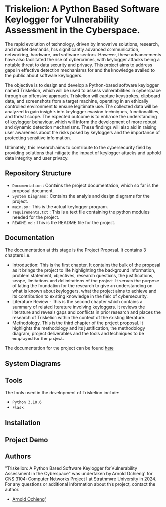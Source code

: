 # Triskelion: A Python Based Software Keylogger for Vulnerability Assessment in the Cyberspace.

The rapid evolution of technology, driven by innovative solutions, research, and market demands, has significantly advanced communication, networking, hardware, and software sectors. However, these advancements have also facilitated the rise of cybercrimes, with keylogger attacks being a notable threat to data security and privacy. This project aims to address gaps in effective detection mechanisms for and the knowledge availed to the public about software keyloggers. 

The objective is to design and develop a Python-based software keylogger named Triskelion, which will be used to assess vulnerabilities in cyberspace through an offensive approach. Triskelion will capture keystrokes, clipboard data, and screenshots from a target machine, operating in an ethically controlled environment to ensure legitimate use. The collected data will be analyzed to gain insights into keylogger evasion techniques, functionalities, and threat scope. The expected outcome is to enhance the understanding of keylogger behaviour, which will inform the development of more robust and dynamic detection mechanisms. These findings will also aid in raising user awareness about the risks posed by keyloggers and the importance of protecting sensitive information. 

Ultimately, this research aims to contribute to the cybersecurity field by providing solutions that mitigate the impact of keylogger attacks and uphold data integrity and user privacy.


## Repository Structure
- `Documentation` : Contains the project documentation, which so far is the proposal document.
- `System Diagrams` : Contains the analyis and design diagrams for the project.
- `main.py` : This is the actual keylogger program. 
- `requirements.txt` : This is a text file containing the python modules needed for the project.
- `README.md` : This is the README file for the project.

## Documentation
The documentation at this stage is the Project Proposal. It contains 3 chapters i.e.
- Introduction: This is the first chapter. It contains the bulk of the proposal as it brings the project to life highlighting the background information, problem statement, objectives, research questions, the justifications, scope, limitations and delimitations of the project. It serves the purpose of lating the foundation for the research to give an understanding on what is known about keyloggers, what the project aims to achieve and its contribution to existing knowledge in the field of cybersecurity.
- Literature Review - This is the second chapter which contains a summary of related literature involving keyloggers. It reviews the literature and reveals gaps and conflicts in prior research and places the research of Triskelion within the context of the existing literature.
- Methodology. This is the third chapter of the project proposal. It highlights the methodology and its justification, the methodology diagram, project deliverables and the tools and techniques to be employed for the project.

The documentation for the project can be found [here](https://github.com/arnold7800x3d/Triskelion_Python_Keylogger/tree/master/Documentation)

## System Diagrams

## Tools
The tools used in the development of Triskelion include:
- `Python 3.10.6`
- `Flask`

## Installation

## Project Demo

## Authors
"Triskelion: A Python Based Software Keylogger for Vulnerability Assessment in the Cyberspace" was undertaken by Arnold Ochieng' for CNS 3104: Computer Networks Project I at Strathmore University in 2024. For any questions or additional information about this project, contact the author.
- [Arnold Ochieng'](https://github.com/arnold7800)